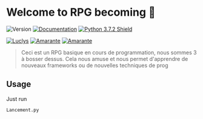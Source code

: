 # Welcome to RPG becoming 👋
![Version](https://img.shields.io/badge/version-0.2.4-blue.svg?cacheSeconds=2592000)
[![Documentation](https://img.shields.io/badge/documentation-yes-brightgreen.svg)](https://github.com/Luclys/Projet-Rpg/wiki)
<a href='https://www.python.org/downloads' ><img src='https://img.shields.io/badge/Python-3.7.2-success.svg?logo=python&logoColor=red&style=popout' title='Python 3.7.2 Shield'/></a>


[![Luclys](https://img.shields.io/badge/Super_Glandeur-Luclys-red.svg?logo=wolfram&logoColor=blue&style=popout)](https://github.com/Luclys)
[![Amarante](https://img.shields.io/badge/Super_Easter-Amarante-success.svg?logo=envato&logoColor=pink&style=popout)](https://github.com/Amarante)
[![Amarante](https://img.shields.io/badge/Super_Mister-Zorrino-important.svg?logo=matternet&logoColor=9cf&style=popout)](https://github.com/Zorrino)

> Ceci est un RPG basique en cours de programmation, nous sommes 3 à bosser dessus. Cela nous amuse et nous permet d'apprendre de nouveaux frameworks ou de nouvelles techniques de prog

## Usage

Just run 
```sh
Lancement.py
```
